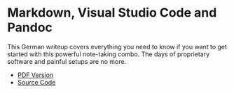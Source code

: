 # Markdown, Visual Studio Code and Pandoc

This German writeup covers everything you need to know if you want to get
started with this powerful note-taking combo. The days of proprietary software
and painful setups are no more.

- [PDF Version](https://github.com/IceDynamix/vscode-md-pandoc/tree/master/de.pdf)
- [Source Code](https://github.com/IceDynamix/vscode-md-pandoc/tree/master/de.md)
